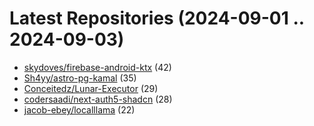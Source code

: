 # Latest Repositories (2024-09-01 .. 2024-09-03)

- [skydoves/firebase-android-ktx](https://github.com/skydoves/firebase-android-ktx) (42)
- [Sh4yy/astro-pg-kamal](https://github.com/Sh4yy/astro-pg-kamal) (35)
- [Conceitedz/Lunar-Executor](https://github.com/Conceitedz/Lunar-Executor) (29)
- [codersaadi/next-auth5-shadcn](https://github.com/codersaadi/next-auth5-shadcn) (28)
- [jacob-ebey/localllama](https://github.com/jacob-ebey/localllama) (22)
